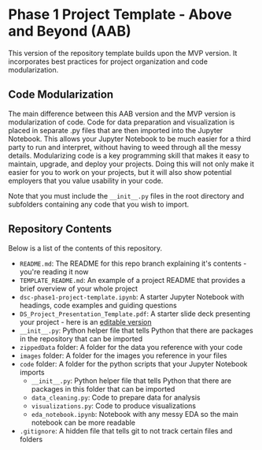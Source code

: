 # Phase 1 Project Template - Above and Beyond (AAB)

This version of the repository template builds upon the MVP version. It incorporates best practices for project organization and code modularization.

## Code Modularization

The main difference between this AAB version and the MVP version is modularization of code. Code for data preparation and visualization is placed in separate .py files that are then imported into the Jupyter Notebook. This allows your Jupyter Notebook to be much easier for a third party to run and interpret, without having to weed through all the messy details. Modularizing code is a key programming skill that makes it easy to maintain, upgrade, and deploy your projects. Doing this will not only make it easier for you to work on your projects, but it will also show potential employers that you value usability in your code.

Note that you must include the `__init__.py` files in the root directory and subfolders containing any code that you wish to import.

## Repository Contents

Below is a list of the contents of this repository.

- `README.md`: The README for this repo branch explaining it's contents - you're reading it now
- `TEMPLATE_README.md`: An example of a project README that provides a brief overview of your whole project
- `dsc-phase1-project-template.ipynb`: A starter Jupyter Notebook with headings, code examples and guiding questions
- `DS_Project_Presentation_Template.pdf`: A starter slide deck presenting your project - here is an [editable version](https://docs.google.com/presentation/d/1PaiH1bleXnhiPjTPsAXQSiAK0nkaRlseQIr_Yb-0mz0/copy)
- `__init__.py`: Python helper file that tells Python that there are packages in the repository that can be imported
- `zippedData` folder: A folder for the data you reference with your code
- `images` folder: A folder for the images you reference in your files
- `code` folder: A folder for the python scripts that your Jupyter Notebook imports
  - `__init__.py`: Python helper file that tells Python that there are packages in this folder that can be imported
  - `data_cleaning.py`: Code to prepare data for analysis
  - `visualizations.py`: Code to produce visualizations
  - `eda_notebook.ipynb`: Notebook with any messy EDA so the main notebook can be more readable
- `.gitignore`: A hidden file that tells git to not track certain files and folders
